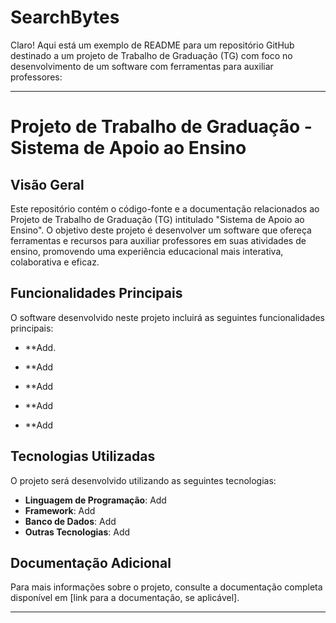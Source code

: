# SearchBytes
Claro! Aqui está um exemplo de README para um repositório GitHub destinado a um projeto de Trabalho de Graduação (TG) com foco no desenvolvimento de um software com ferramentas para auxiliar professores:

---

# Projeto de Trabalho de Graduação - Sistema de Apoio ao Ensino

## Visão Geral

Este repositório contém o código-fonte e a documentação relacionados ao Projeto de Trabalho de Graduação (TG) intitulado "Sistema de Apoio ao Ensino". O objetivo deste projeto é desenvolver um software que ofereça ferramentas e recursos para auxiliar professores em suas atividades de ensino, promovendo uma experiência educacional mais interativa, colaborativa e eficaz.

## Funcionalidades Principais

O software desenvolvido neste projeto incluirá as seguintes funcionalidades principais:

- **Add.

- **Add

- **Add

- **Add

- **Add

## Tecnologias Utilizadas

O projeto será desenvolvido utilizando as seguintes tecnologias:

- **Linguagem de Programação**: Add
- **Framework**: Add
- **Banco de Dados**: Add
- **Outras Tecnologias**: Add

## Documentação Adicional

Para mais informações sobre o projeto, consulte a documentação completa disponível em [link para a documentação, se aplicável].

---
